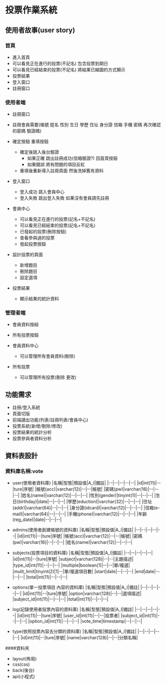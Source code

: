 # 投票作業系統
## 使用者故事(user story)

### 首頁

* 進入首頁
 * 可以看見正在進行的投票(不記名)
   包含投票到期日
 * 可以看見已經結束的投票(不記名)
   將結果已縮圖的方式顯示
 * 投票結果  
 * 登入窗口
 * 註冊窗口
### 使用者端

* 註冊窗口
 * 註冊會員需要(帳號 姓名 性別 生日 學歷 住址 身分證 信箱 手機 密碼 再次確認的密碼 驗證碼)
 * 確定按鈕 重填按鈕
   * 確定後跳入後台驗證 
      * 如果正確 跳出註冊成功(信箱驗證?) 回首頁按鈕
      * 如果錯誤 將有問題的項目反紅
   * 重填後重新導入註冊頁面 然後洗掉舊有資料

* 登入窗口
  * 登入成功 跳入會員中心
  * 登入失敗 跳出登入失敗 如果沒有會員請先註冊

* 會員中心
  * 可以看見正在進行的投票(記名+不記名)
  * 可以看見已經結束的投票(記名+不記名)
  * 已發起的投票(刪除按鈕)
  * 查看參與過的投票
  * 發起投票按鈕

* 設計投票的頁面
  * 新增題目
  * 刪除題目
  * 設定選項

* 投票結果
  * 顯示結果的統計資料

### 管理者端
* 會員資料按紐
* 所有投票按鈕

* 會員資料中心
  * 可以管理所有會員資料(刪除)

* 所有投票
  * 可以管理所有投票(刪除 更改)

## 功能需求
* 註冊/登入系統
* 頁面切版
* 前端讀出功能(列表/註冊列表/會員中心)
* 投票系統(新增/刪除/修改)
* 投票結果的統計分析
* 投票參與者資料分析

## 資料表設計
### 資料庫名稱:vote
* user(使用者資料庫)
   |名稱|型態|預設值|A_I|備註| 
   |--|--|--|--|--|
   |id|int(11)|--|ture|序號|
   |帳號(acc)|varchar(12)|--|--|帳號|
   |密碼(pw)|varchar(16)|--|--|--|
   |姓名(name)|varchar(12)|--|--|--|
   |性別(gender)|tinyint(1)|--|--|--|
   |生日(birthday)|date|--|--|--|
   |學歷(eduction)|varchar(32)|--|--|--|
   |住址(addr)|varchar(64)|--|--|--|
   |身分證(idcard)|varchar(12)|--|--|--|
   |信箱(e-mail)|varchar(64)|--|--|--|
   |手機(phone)|varchar(12)|--|--|--|
   |年齡(reg_date)|date|--|--|--|
* admins(使用者創建帳號的資料庫)
   |名稱|型態|預設值|A_I|備註| 
   |--|--|--|--|--|
   |id|int(11)|--|ture|序號|
   |帳號(acc)|varchar(12)|--|--|帳號|
   |密碼(pw)|varchar(16)|--|--|--|
   |姓名(name)|varchar(12)|--|--|--|
* subjects(投票項目的資料庫)
   |名稱|型態|預設值|A_I|備註| 
   |--|--|--|--|--|
   |id|int(11)|--|ture|序號|
   |subject|varchar(128)|--|--|主題描述|
   |type_id|int(11)|--|--|--|
   |multiple|boolean(1)|--|--|單/複選|
   |mulit_limit|tinyint(2)|1|--|單/複選項目數|
   |start|date|--|--|--|
   |end|date|--|--|--|
   |total|int(11)|--|--|--|
* options(單一投票項目 內容的資料庫)
   |名稱|型態|預設值|A_I|備註| 
   |--|--|--|--|--|
   |id|int(11)|--|ture|序號|
   |option|varchar(128)|--|--|選項描述|
   |subject_id|int(11)|--|--|--|
   |total|int(11)|--|--|--|
* log(記錄使用者投票內容的資料庫)
   |名稱|型態|預設值|A_I|備註| 
   |--|--|--|--|--|
   |id|int(11)|--|ture|序號|
   |user_id|int(11)|--|--|投票者|
   |subject_id|int(11)|--|--|--|
   |option_id|int(11)|--|--|--|
   |vote_time|timestamp|--|--|--|

* type(依照投票內容去分類的資料庫)
   |名稱|型態|預設值|A_I|備註| 
   |--|--|--|--|--|
   |id|int(11)|--|ture|序號|
   |name|varchar(128)|--|--|分類名稱|

####資料夾
* layout(佈局)
* css(css)
* back(後台)
* api(小程式)   